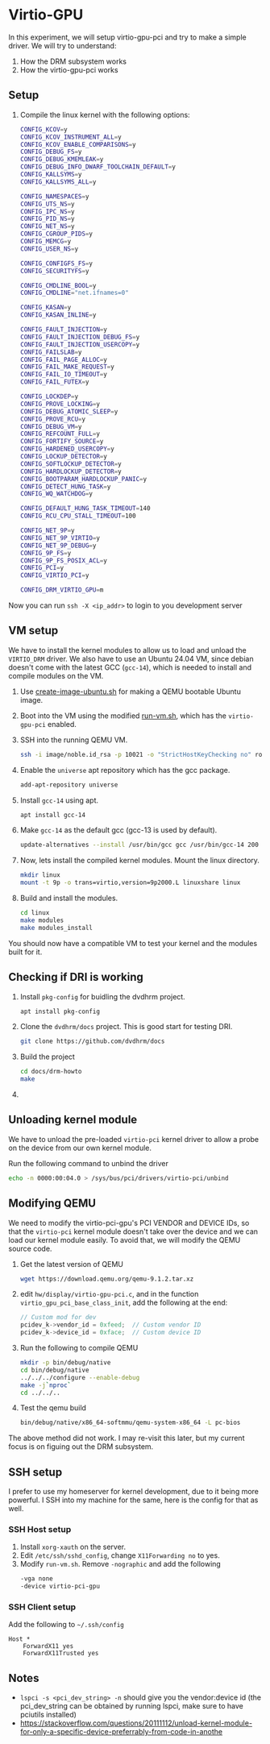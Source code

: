 # Virtio-GPU
In this experiment, we will setup virtio-gpu-pci and try to make a simple driver. We will try to understand:
1. How the DRM subsystem works
2. How the virtio-gpu-pci works

## Setup
1. Compile the linux kernel with the following options:
	```bash
	CONFIG_KCOV=y
	CONFIG_KCOV_INSTRUMENT_ALL=y
	CONFIG_KCOV_ENABLE_COMPARISONS=y
	CONFIG_DEBUG_FS=y
	CONFIG_DEBUG_KMEMLEAK=y
	CONFIG_DEBUG_INFO_DWARF_TOOLCHAIN_DEFAULT=y
	CONFIG_KALLSYMS=y
	CONFIG_KALLSYMS_ALL=y

	CONFIG_NAMESPACES=y
	CONFIG_UTS_NS=y
	CONFIG_IPC_NS=y
	CONFIG_PID_NS=y
	CONFIG_NET_NS=y
	CONFIG_CGROUP_PIDS=y
	CONFIG_MEMCG=y
	CONFIG_USER_NS=y

	CONFIG_CONFIGFS_FS=y
	CONFIG_SECURITYFS=y

	CONFIG_CMDLINE_BOOL=y
	CONFIG_CMDLINE="net.ifnames=0"

	CONFIG_KASAN=y
	CONFIG_KASAN_INLINE=y

	CONFIG_FAULT_INJECTION=y
	CONFIG_FAULT_INJECTION_DEBUG_FS=y
	CONFIG_FAULT_INJECTION_USERCOPY=y
	CONFIG_FAILSLAB=y
	CONFIG_FAIL_PAGE_ALLOC=y
	CONFIG_FAIL_MAKE_REQUEST=y
	CONFIG_FAIL_IO_TIMEOUT=y
	CONFIG_FAIL_FUTEX=y

	CONFIG_LOCKDEP=y
	CONFIG_PROVE_LOCKING=y
	CONFIG_DEBUG_ATOMIC_SLEEP=y
	CONFIG_PROVE_RCU=y
	CONFIG_DEBUG_VM=y
	CONFIG_REFCOUNT_FULL=y
	CONFIG_FORTIFY_SOURCE=y
	CONFIG_HARDENED_USERCOPY=y
	CONFIG_LOCKUP_DETECTOR=y
	CONFIG_SOFTLOCKUP_DETECTOR=y
	CONFIG_HARDLOCKUP_DETECTOR=y
	CONFIG_BOOTPARAM_HARDLOCKUP_PANIC=y
	CONFIG_DETECT_HUNG_TASK=y
	CONFIG_WQ_WATCHDOG=y

	CONFIG_DEFAULT_HUNG_TASK_TIMEOUT=140
	CONFIG_RCU_CPU_STALL_TIMEOUT=100

	CONFIG_NET_9P=y
	CONFIG_NET_9P_VIRTIO=y
	CONFIG_NET_9P_DEBUG=y
	CONFIG_9P_FS=y
	CONFIG_9P_FS_POSIX_ACL=y
	CONFIG_PCI=y
	CONFIG_VIRTIO_PCI=y

	CONFIG_DRM_VIRTIO_GPU=m
	```

Now you can run `ssh -X <ip_addr>` to login to you development server

## VM setup
We have to install the kernel modules to allow us to load and unload the `VIRTIO_DRM` driver. We also have to use an Ubuntu 24.04 VM, since debian doesn't come with the latest GCC (`gcc-14`), which is needed to install and compile modules on the VM.

1. Use [create-image-ubuntu.sh](scripts/create-image-ubuntu.sh) for making a QEMU bootable Ubuntu image.

2. Boot into the VM using the modified [run-vm.sh](scripts/run-vm.sh), which has the `virtio-gpu-pci` enabled.

3. SSH into the running QEMU VM.
	```bash
	ssh -i image/noble.id_rsa -p 10021 -o "StrictHostKeyChecking no" root@localhost
	```

4. Enable the `universe` apt repository which has the gcc package.
	```bash
	add-apt-repository universe
	```

5. Install `gcc-14` using apt.
	```bash
	apt install gcc-14
	```

6. Make `gcc-14` as the default gcc (gcc-13 is used by default).
	```bash
	update-alternatives --install /usr/bin/gcc gcc /usr/bin/gcc-14 200
	```

7. Now, lets install the compiled kernel modules. Mount the linux directory.
	```bash
	mkdir linux
	mount -t 9p -o trans=virtio,version=9p2000.L linuxshare linux
	```

8. Build and install the modules.
	```bash
	cd linux
	make modules
	make modules_install
	```

You should now have a compatible VM to test your kernel and the modules built for it.

## Checking if DRI is working
1. Install `pkg-config` for buidling the dvdhrm project.
	```bash
	apt install pkg-config
	```
2. Clone the `dvdhrm/docs` project. This is good start for testing DRI.
	```bash
	git clone https://github.com/dvdhrm/docs
	```
	
3. Build the project
	```bash
	cd docs/drm-howto
	make
	```

4. 


## Unloading kernel module
We have to unload the pre-loaded `virtio-pci` kernel driver to allow a probe on the device from our own kernel module.

Run the following command to unbind the driver
```bash
echo -n 0000:00:04.0 > /sys/bus/pci/drivers/virtio-pci/unbind
```


## Modifying QEMU
We need to modify the virtio-pci-gpu's PCI VENDOR and DEVICE IDs, so that the `virtio-pci` kernel module doesn't take over the device and we can load our kernel module easily. To avoid that, we will modify the QEMU source code.

1. Get the latest version of QEMU
	```bash
	wget https://download.qemu.org/qemu-9.1.2.tar.xz
	```
2. edit `hw/display/virtio-gpu-pci.c`, and in the function `virtio_gpu_pci_base_class_init`, add the following at the end:
	```c
	// Custom mod for dev
	pcidev_k->vendor_id = 0xfeed;  // Custom vendor ID
	pcidev_k->device_id = 0xface;  // Custom device ID
	```
3. Run the following to compile QEMU
	```bash
	mkdir -p bin/debug/native
	cd bin/debug/native
	../../../configure --enable-debug
	make -j`nproc`
	cd ../../..
	```
4. Test the qemu build
	```bash
	bin/debug/native/x86_64-softmmu/qemu-system-x86_64 -L pc-bios
	```

The above method did not work. I may re-visit this later, but my current focus is on figuing out the DRM subsystem.

## SSH setup
I prefer to use my homeserver for kernel development, due to it being more powerful. I SSH into my machine for the same, here is the config for that as well.

### SSH Host setup
1. Install `xorg-xauth` on the server.
2. Edit `/etc/ssh/sshd_config`, change `X11Forwarding no` to yes.
3. Modify `run-vm.sh`. Remove `-nographic` and add the following
	```bash
	-vga none
	-device virtio-pci-gpu
	```

### SSH Client setup
Add the following to `~/.ssh/config`
```
Host *
	ForwardX11 yes
	ForwardX11Trusted yes
```

## Notes
- `lspci -s <pci_dev_string> -n` should give you the vendor:device id (the pci_dev_string can be obtained by running lspci, make sure to have pciutils installed)
- https://stackoverflow.com/questions/20111112/unload-kernel-module-for-only-a-specific-device-preferrably-from-code-in-anothe